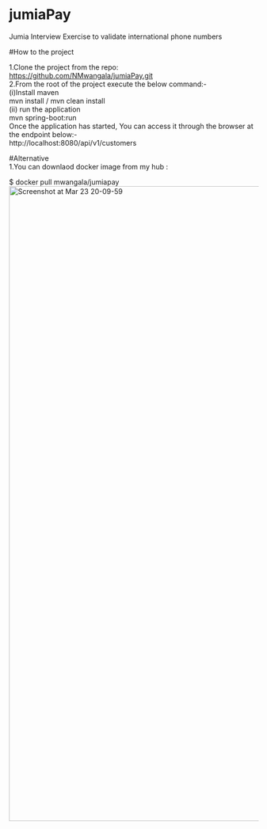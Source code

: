 # jumiaPay
Jumia Interview Exercise to validate international phone numbers

#How to the project

1.Clone the project from the repo: https://github.com/NMwangala/jumiaPay.git<br/>
2.From the root of the project execute the below command:-
<br/>(i)Install maven<br/>
mvn install / mvn clean install<br/>
(ii) run the application<br/>
mvn spring-boot:run<br/>Once the application has started,
You can access it through the browser at the endpoint below:-<br/> http://localhost:8080/api/v1/customers<br/> 

#Alternative<br/>
1.You can downlaod docker image from my hub :<br/>

$ docker pull mwangala/jumiapay <br/>
 <img width="1283" alt="Screenshot at Mar 23 20-09-59" src="https://user-images.githubusercontent.com/25786479/159756711-66b70ad2-88d9-4a74-abdd-99081b873da9.png">
